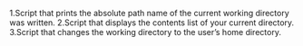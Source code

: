 1.Script that prints the absolute path name of the current working directory was written.
2.Script that displays the contents list of your current directory.
3.Script that changes the working directory to the user’s home directory.
